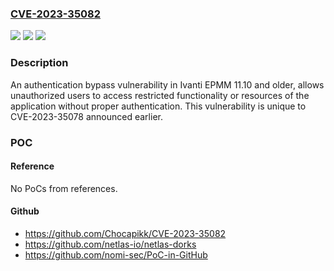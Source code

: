 ### [CVE-2023-35082](https://cve.mitre.org/cgi-bin/cvename.cgi?name=CVE-2023-35082)
![](https://img.shields.io/static/v1?label=Product&message=EPMM&color=blue)
![](https://img.shields.io/static/v1?label=Version&message=11.10%3C%3D%2011.10%20&color=brighgreen)
![](https://img.shields.io/static/v1?label=Vulnerability&message=n%2Fa&color=brighgreen)

### Description

An authentication bypass vulnerability in Ivanti EPMM 11.10 and older, allows unauthorized users to access restricted functionality or resources of the application without proper authentication. This vulnerability is unique to CVE-2023-35078 announced earlier.

### POC

#### Reference
No PoCs from references.

#### Github
- https://github.com/Chocapikk/CVE-2023-35082
- https://github.com/netlas-io/netlas-dorks
- https://github.com/nomi-sec/PoC-in-GitHub

